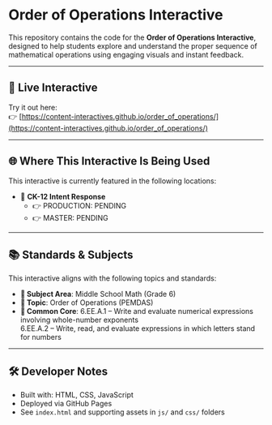 # Order of Operations Interactive

This repository contains the code for the **Order of Operations Interactive**, designed to help students explore and understand the proper sequence of mathematical operations using engaging visuals and instant feedback.

---

## 🔗 Live Interactive

Try it out here:  
👉 [https://content-interactives.github.io/order_of_operations/](https://content-interactives.github.io/order_of_operations/)

---

## 🌐 Where This Interactive Is Being Used

This interactive is currently featured in the following locations:

- 📘 **CK-12 Intent Response**  
  - 👉 PRODUCTION: PENDING  
  - 👉 MASTER: PENDING

---

## 📚 Standards & Subjects

This interactive aligns with the following topics and standards:

- **📂 Subject Area**: Middle School Math (Grade 6)
- **🧮 Topic**: Order of Operations (PEMDAS)
- **📏 Common Core**: 6.EE.A.1 – Write and evaluate numerical expressions involving whole-number exponents  
  6.EE.A.2 – Write, read, and evaluate expressions in which letters stand for numbers

---

## 🛠️ Developer Notes

- Built with: HTML, CSS, JavaScript
- Deployed via GitHub Pages
- See `index.html` and supporting assets in `js/` and `css/` folders
